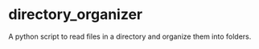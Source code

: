 directory_organizer
===================

A python script to read files in a directory and organize them into folders.
